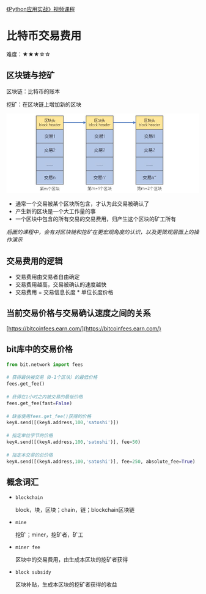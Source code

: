 [《Python应用实战》视频课程](https://study.163.com/course/courseMain.htm?courseId=1209533804&share=2&shareId=400000000624093)

# 比特币交易费用

难度：★★★☆☆

## 区块链与挖矿

区块链：比特币的账本

挖矿：在区块链上增加新的区块

![blockchain](images/blockchain.JPG)


- 通常一个交易被某个区块所包含，才认为此交易被确认了
- 产生新的区块是一个大工作量的事
- 一个区块中包含的所有交易的交易费用，归产生这个区块的矿工所有

*后面的课程中，会有对区块链和挖矿在更宏观角度的认识，以及更微观层面上的操作演示*

## 交易费用的逻辑

- 交易费用由交易者自由确定
- 交易费用越高，交易被确认的速度越快
- 交易费用 = 交易信息长度 * 单位长度价格

## 当前交易价格与交易确认速度之间的关系

[https://bitcoinfees.earn.com/](https://bitcoinfees.earn.com/)

## bit库中的交易价格

```python
from bit.network import fees

# 获得最快被交易（0-1个区块）的最低价格
fees.get_fee()

# 获得在1小时之内被交易的最低价格
fees.get_fee(fast=False)

# 缺省使用fees.get_fee()获得的价格
keyA.send([(keyA.address,100,'satoshi')])

# 指定单位字节的价格
keyA.send([(keyA.address,100,'satoshi')], fee=50)

# 指定本交易的总价格
keyA.send([(keyA.address,100,'satoshi')], fee=250, absolute_fee=True)

```


## 概念词汇

- `blockchain`

  block，块，区块；chain，链；blockchain区块链

- `mine`

  挖矿；miner，挖矿者，矿工

- `miner fee`

  区块中的交易费用，由生成本区块的挖矿者获得

- `block subsidy`

  区块补贴，生成本区块的挖矿者获得的收益
